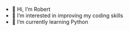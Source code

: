 - 👋 Hi, I’m Robert
- 👀 I’m interested in improving my coding skills
- 🌱 I’m currently learning Python

<!---
AreHaych/AreHaych is a ✨ special ✨ repository because its `README.md` (this file) appears on your GitHub profile.
You can click the Preview link to take a look at your changes.
--->
